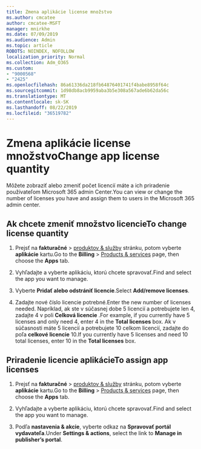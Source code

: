 ```yaml
---
title: Zmena aplikácie license množstvo
ms.author: cmcatee
author: cmcatee-MSFT
manager: mnirkhe
ms.date: 07/09/2019
ms.audience: Admin
ms.topic: article
ROBOTS: NOINDEX, NOFOLLOW
localization_priority: Normal
ms.collection: Adm_O365
ms.custom:
- "9000568"
- "2425"
ms.openlocfilehash: 86a61336da218fb64876401741f4babe8958f64c
ms.sourcegitcommit: 1d98db8acb9959aba3b5e308a567ade6b62da56c
ms.translationtype: MT
ms.contentlocale: sk-SK
ms.lasthandoff: 08/22/2019
ms.locfileid: "36519782"
---
```

# <a name="change-app-license-quantity"></a><span data-ttu-id="6d9c5-102">Zmena aplikácie license množstvo</span><span class="sxs-lookup"><span data-stu-id="6d9c5-102">Change app license quantity</span></span>

<span data-ttu-id="6d9c5-103">Môžete zobraziť alebo zmeniť počet licencií máte a ich priradenie používateľom Microsoft 365 admin Center.</span><span class="sxs-lookup"><span data-stu-id="6d9c5-103">You can view or change the number of licenses you have and assign them to users in the Microsoft 365 admin center.</span></span> 

## <a name="to-change-license-quantity"></a><span data-ttu-id="6d9c5-104">Ak chcete zmeniť množstvo licencie</span><span class="sxs-lookup"><span data-stu-id="6d9c5-104">To change license quantity</span></span>

1. <span data-ttu-id="6d9c5-105">Prejsť na **fakturačné** > [produktov & služby](https://go.microsoft.com/fwlink/p/?linkid=842054) stránku, potom vyberte **aplikácie** kartu.</span><span class="sxs-lookup"><span data-stu-id="6d9c5-105">Go to the **Billing** > [Products & services](https://go.microsoft.com/fwlink/p/?linkid=842054) page, then choose the **Apps** tab.</span></span>

2. <span data-ttu-id="6d9c5-106">Vyhľadajte a vyberte aplikáciu, ktorú chcete spravovať.</span><span class="sxs-lookup"><span data-stu-id="6d9c5-106">Find and select the app you want to manage.</span></span>  

3. <span data-ttu-id="6d9c5-107">Vyberte **Pridať alebo odstrániť licencie**.</span><span class="sxs-lookup"><span data-stu-id="6d9c5-107">Select **Add/remove licenses**.</span></span>

4. <span data-ttu-id="6d9c5-108">Zadajte nové číslo licencie potrebné.</span><span class="sxs-lookup"><span data-stu-id="6d9c5-108">Enter the new number of licenses needed.</span></span> <span data-ttu-id="6d9c5-109">Napríklad, ak ste v súčasnej dobe 5 licencií a potrebujete len 4, zadajte 4 v poli **Celková licencie** .</span><span class="sxs-lookup"><span data-stu-id="6d9c5-109">For example, if you currently have 5 licenses and only need 4, enter 4 in the **Total licenses** box.</span></span> <span data-ttu-id="6d9c5-110">Ak v súčasnosti máte 5 licencií a potrebujete 10 celkom licencií, zadajte do poľa **celkové licencie** 10.</span><span class="sxs-lookup"><span data-stu-id="6d9c5-110">If you currently have 5 licenses and need 10 total licenses, enter 10 in the **Total licenses** box.</span></span>

## <a name="to-assign-app-licenses"></a><span data-ttu-id="6d9c5-111">Priradenie licencie aplikácie</span><span class="sxs-lookup"><span data-stu-id="6d9c5-111">To assign app licenses</span></span>

1. <span data-ttu-id="6d9c5-112">Prejsť na **fakturačné** > [produktov & služby](https://go.microsoft.com/fwlink/p/?linkid=842054) stránku, potom vyberte **aplikácie** kartu.</span><span class="sxs-lookup"><span data-stu-id="6d9c5-112">Go to the **Billing** > [Products & services](https://go.microsoft.com/fwlink/p/?linkid=842054) page, then choose the **Apps** tab.</span></span>

2. <span data-ttu-id="6d9c5-113">Vyhľadajte a vyberte aplikáciu, ktorú chcete spravovať.</span><span class="sxs-lookup"><span data-stu-id="6d9c5-113">Find and select the app you want to manage.</span></span>  

3. <span data-ttu-id="6d9c5-114">Podľa **nastavenia & akcie**, vyberte odkaz na **Spravovať portál vydavateľa**.</span><span class="sxs-lookup"><span data-stu-id="6d9c5-114">Under **Settings & actions**, select the link to **Manage in publisher’s portal**.</span></span>